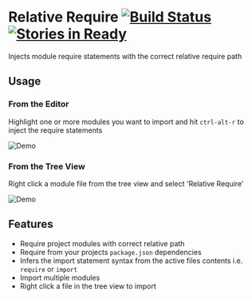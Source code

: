 # Relative Require [![Build Status](https://travis-ci.org/stuwilliams47/relative-require.svg?branch=master)](https://travis-ci.org/stuwilliams47/relative-require) [![Stories in Ready](https://badge.waffle.io/stuwilliams47/relative-require.png?label=ready&title=Ready)](https://waffle.io/stuwilliams47/relative-require)

Injects module require statements with the correct relative require path

## Usage

### From the Editor

Highlight one or more modules you want to import and hit `ctrl-alt-r` to inject the require statements

![Demo](https://s13.postimg.org/rnstpvi13/relative_require_text_editor.gif)

### From the Tree View

Right click a module file from the tree view and select 'Relative Require'

![Demo](https://s10.postimg.org/pnuwb89uh/menu.gif)

## Features

* Require project modules with correct relative path
* Require from your projects `package.json` dependencies
* Infers the import statement syntax from the active files contents i.e. `require` or `import`
* Import multiple modules
* Right click a file in the tree view to import
